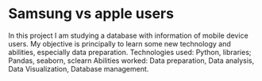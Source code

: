 # Samsung vs apple users 
In this project I am studying  a database with information of mobile device users. My objective is principally to learn some new technology and abilities, especially data preparation.
Technologies used: Python, libraries; Pandas, seaborn, sclearn
Abilities worked: Data preparation, Data analysis, Data Visualization, Database management.
